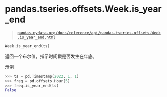 # pandas.tseries.offsets.Week.is_year_end

> [`pandas.pydata.org/docs/reference/api/pandas.tseries.offsets.Week.is_year_end.html`](https://pandas.pydata.org/docs/reference/api/pandas.tseries.offsets.Week.is_year_end.html)

```py
Week.is_year_end(ts)
```

返回一个布尔值，指示时间戳是否发生在年底。

示例

```py
>>> ts = pd.Timestamp(2022, 1, 1)
>>> freq = pd.offsets.Hour(5)
>>> freq.is_year_end(ts)
False 
```
